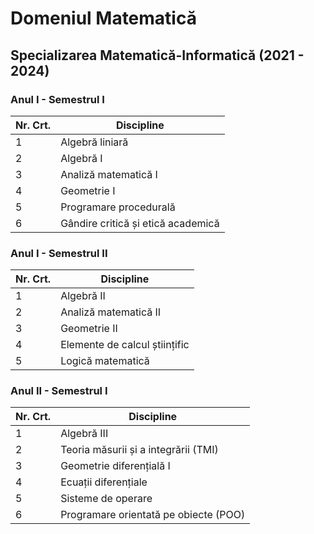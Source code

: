 # Domeniul Matematică
## Specializarea Matematică-Informatică (2021 - 2024)
### Anul I - Semestrul I
| Nr. Crt.  | Discipline |
| ------------- | ------------- |
| 1  | Algebră liniară  |
| 2  | Algebră I  |
| 3  | Analiză matematică I  |
| 4  | Geometrie I  |
| 5  | Programare procedurală  |
| 6  | Gândire critică și etică academică  |

### Anul I - Semestrul II
| Nr. Crt.  | Discipline |
| ------------- | ------------- |
| 1  | Algebră II  |
| 2  | Analiză matematică II  |
| 3  | Geometrie II  |
| 4  | Elemente de calcul științific  |
| 5  | Logică matematică  |

### Anul II - Semestrul I
| Nr. Crt.  | Discipline |
| ------------- | ------------- |
| 1  | Algebră III  |
| 2  | Teoria măsurii și a integrării (TMI)  |
| 3  | Geometrie diferențială I |
| 4  | Ecuații diferențiale  |
| 5  | Sisteme de operare  |
| 6  | Programare orientată pe obiecte (POO)  |


